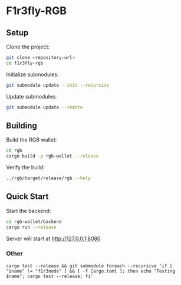 # F1r3fly-RGB

## Setup

Clone the project:
```bash
git clone <repository-url>
cd f1r3fly-rgb
```

Initialize submodules:
```bash
git submodule update --init --recursive
```

Update submodules:
```bash
git submodule update --remote
```

## Building

Build the RGB wallet:
```bash
cd rgb
cargo build -p rgb-wallet --release
```

Verify the build:
```bash
../rgb/target/release/rgb --help
```

## Quick Start

Start the backend:
```bash
cd rgb-wallet/backend
cargo run --release
```

Server will start at http://127.0.0.1:8080

### Other

`cargo test --release && git submodule foreach --recursive 'if [ "$name" != "f1r3node" ] && [ -f Cargo.toml ]; then echo "Testing $name"; cargo test --release; fi'
`
